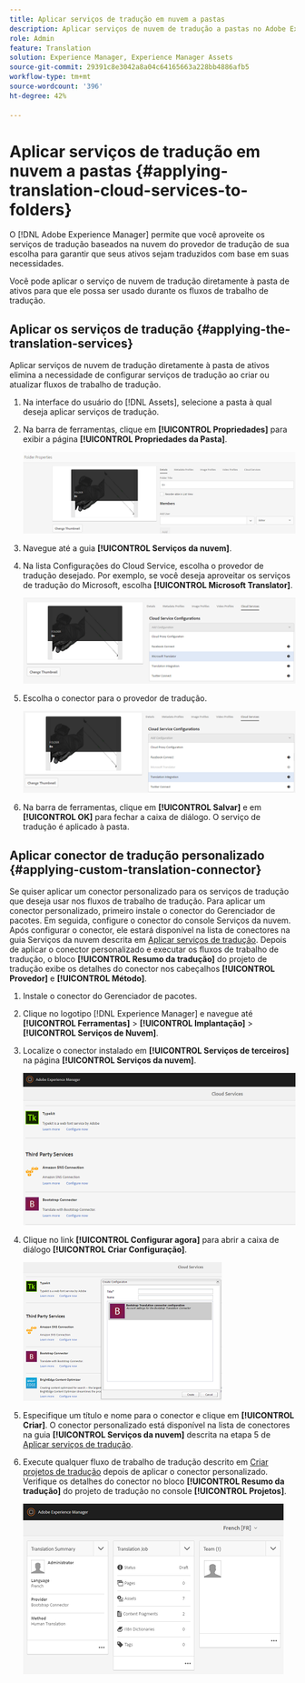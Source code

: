 ```yaml
---
title: Aplicar serviços de tradução em nuvem a pastas
description: Aplicar serviços de nuvem de tradução a pastas no Adobe Experience Manager.
role: Admin
feature: Translation
solution: Experience Manager, Experience Manager Assets
source-git-commit: 29391c8e3042a8a04c64165663a228bb4886afb5
workflow-type: tm+mt
source-wordcount: '396'
ht-degree: 42%

---
```


# Aplicar serviços de tradução em nuvem a pastas {#applying-translation-cloud-services-to-folders}

O [!DNL Adobe Experience Manager] permite que você aproveite os serviços de tradução baseados na nuvem do provedor de tradução de sua escolha para garantir que seus ativos sejam traduzidos com base em suas necessidades.

Você pode aplicar o serviço de nuvem de tradução diretamente à pasta de ativos para que ele possa ser usado durante os fluxos de trabalho de tradução.

## Aplicar os serviços de tradução {#applying-the-translation-services}

Aplicar serviços de nuvem de tradução diretamente à pasta de ativos elimina a necessidade de configurar serviços de tradução ao criar ou atualizar fluxos de trabalho de tradução.

1. Na interface do usuário do [!DNL Assets], selecione a pasta à qual deseja aplicar serviços de tradução.
1. Na barra de ferramentas, clique em **[!UICONTROL Propriedades]** para exibir a página **[!UICONTROL Propriedades da Pasta]**.

   ![chlimage_1-215](assets/chlimage_1-215.png)

1. Navegue até a guia **[!UICONTROL Serviços da nuvem]**.
1. Na lista Configurações do Cloud Service, escolha o provedor de tradução desejado. Por exemplo, se você deseja aproveitar os serviços de tradução do Microsoft, escolha **[!UICONTROL Microsoft Translator]**.

   ![chlimage_1-216](assets/chlimage_1-216.png)

1. Escolha o conector para o provedor de tradução.

   ![chlimage_1-217](assets/chlimage_1-217.png)

1. Na barra de ferramentas, clique em **[!UICONTROL Salvar]** e em **[!UICONTROL OK]** para fechar a caixa de diálogo. O serviço de tradução é aplicado à pasta.

## Aplicar conector de tradução personalizado  {#applying-custom-translation-connector}

Se quiser aplicar um conector personalizado para os serviços de tradução que deseja usar nos fluxos de trabalho de tradução. Para aplicar um conector personalizado, primeiro instale o conector do Gerenciador de pacotes. Em seguida, configure o conector do console Serviços da nuvem. Após configurar o conector, ele estará disponível na lista de conectores na guia Serviços da nuvem descrita em [Aplicar serviços de tradução](transition-cloud-services.md#applying-the-translation-services). Depois de aplicar o conector personalizado e executar os fluxos de trabalho de tradução, o bloco **[!UICONTROL Resumo da tradução]** do projeto de tradução exibe os detalhes do conector nos cabeçalhos **[!UICONTROL Provedor]** e **[!UICONTROL Método]**.

1. Instale o conector do Gerenciador de pacotes.
1. Clique no logotipo [!DNL Experience Manager] e navegue até **[!UICONTROL Ferramentas]** > **[!UICONTROL Implantação]** > **[!UICONTROL Serviços de Nuvem]**.
1. Localize o conector instalado em **[!UICONTROL Serviços de terceiros]** na página **[!UICONTROL Serviços da nuvem]**.

   ![chlimage_1-218](assets/chlimage_1-218.png)

1. Clique no link **[!UICONTROL Configurar agora]** para abrir a caixa de diálogo **[!UICONTROL Criar Configuração]**.

   ![chlimage_1-219](assets/chlimage_1-219.png)

1. Especifique um título e nome para o conector e clique em **[!UICONTROL Criar]**. O conector personalizado está disponível na lista de conectores na guia **[!UICONTROL Serviços da nuvem]** descrita na etapa 5 de [Aplicar serviços de tradução](#applying-the-translation-services).
1. Execute qualquer fluxo de trabalho de tradução descrito em [Criar projetos de tradução](translation-projects.md) depois de aplicar o conector personalizado. Verifique os detalhes do conector no bloco **[!UICONTROL Resumo da tradução]** do projeto de tradução no console **[!UICONTROL Projetos]**.

   ![chlimage_1-220](assets/chlimage_1-220.png)
